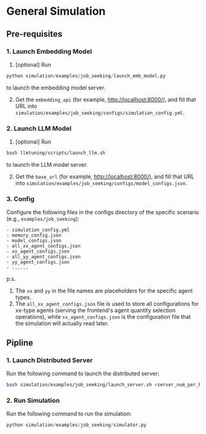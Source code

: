 # General Simulation
## Pre-requisites
### 1. Launch Embedding Model
1. [optional] Run 
```python
python simulation/examples/job_seeking/launch_emb_model.py
```
to launch the embedding model server.

2. Get the `embedding_api` (for example, [http://localhost:8000/](http://localhost:8000/)), and fill that URL into `simulation/examples/job_seeking/configs/simulation_config.yml`.

### 2. Launch LLM Model
1. [optional] Run 
```bash
bash llmtuning/scripts/launch_llm.sh
```
to launch the LLM model server.

2. Get the `base_url` (for example, [http://localhost:8000/](http://localhost:8083/v1)), and fill that URL into `simulation/examples/job_seeking/configs/model_configs.json`.

### 3. Config
Configure the following files in the configs directory of the specific scenario (e.g., `examples/job_seeking`):

    - simulation_config.yml
    - memory_config.json
    - model_configs.json
    - all_xx_agent_configs.json
    - xx_agent_configs.json
    - all_yy_agent_configs.json
    - yy_agent_configs.json
    - ......

p.s. 
1. The `xx` and `yy` in the file names are placeholders for the specific agent types.
2. The `all_xx_agent_configs.json` file is used to store all configurations for xx-type agents (serving the frontend's agent quantity selection operations), while `xx_agent_configs.json` is the configuration file that the simulation will actually read later.

## Pipline
### 1. Launch Distributed Server
Run the following command to launch the distributed server:
```bash
bash simulation/examples/job_seeking/launch_server.sh <server_num_per_host> <base_port>
```

### 2. Run Simulation
Run the following command to run the simulation:
```python
python simulation/examples/job_seeking/simulator.py
```